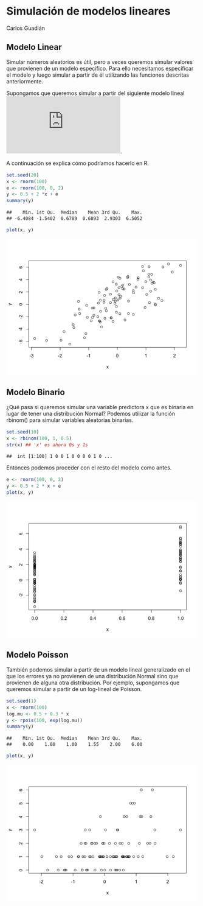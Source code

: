Simulación de modelos lineares
================
Carlos Guadián

## Modelo Linear

Simular números aleatorios es útil, pero a veces queremos simular
valores que provienen de un modelo específico. Para ello necesitamos
especificar el modelo y luego simular a partir de él utilizando las
funciones descritas anteriormente.

Supongamos que queremos simular a partir del siguiente modelo lineal
![equation](https://latex.codecogs.com/gif.latex?y%20%3D%20%5Cbeta_0%20+%20%5Cbeta_1x%20+%20%5Cepsilon).

A continuación se explica cómo podríamos hacerlo en R.

``` r
set.seed(20)
x <- rnorm(100)
e <- rnorm(100, 0, 2)
y <- 0.5 + 2 *x + e
summary(y)
```

    ##    Min. 1st Qu.  Median    Mean 3rd Qu.    Max. 
    ## -6.4084 -1.5402  0.6789  0.6893  2.9303  6.5052

``` r
plot(x, y)
```

![](03_simulation_linear_model_files/figure-gfm/unnamed-chunk-1-1.png)<!-- -->

## Modelo Binario

¿Qué pasa si queremos simular una variable predictora x que es binaria
en lugar de tener una distribución Normal? Podemos utilizar la función
rbinom() para simular variables aleatorias binarias.

``` r
set.seed(10)
x <- rbinom(100, 1, 0.5)
str(x) ## 'x' es ahora 0s y 1s
```

    ##  int [1:100] 1 0 0 1 0 0 0 0 1 0 ...

Entonces podemos proceder con el resto del modelo como antes.

``` r
e <- rnorm(100, 0, 2)
y <- 0.5 + 2 * x + e
plot(x, y)
```

![](03_simulation_linear_model_files/figure-gfm/unnamed-chunk-3-1.png)<!-- -->

## Modelo Poisson

También podemos simular a partir de un modelo lineal generalizado en el
que los errores ya no provienen de una distribución Normal sino que
provienen de alguna otra distribución. Por ejemplo, supongamos que
queremos simular a partir de un log-lineal de Poisson.

``` r
set.seed(1)
x <- rnorm(100)
log.mu <- 0.5 + 0.3 * x
y <- rpois(100, exp(log.mu))
summary(y)
```

    ##    Min. 1st Qu.  Median    Mean 3rd Qu.    Max. 
    ##    0.00    1.00    1.00    1.55    2.00    6.00

``` r
plot(x, y)
```

![](03_simulation_linear_model_files/figure-gfm/unnamed-chunk-4-1.png)<!-- -->
